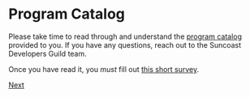 # Program Catalog

Please take time to read through and understand the [program catalog](https://suncoast.io/catalog.pdf) provided to you. If you have any questions, reach out to the Suncoast Developers Guild team.

Once you have read it, you _must_ fill out [this short survey](https://goo.gl/forms/eX4dqLnwYMJCNhtw1).

[Next](/handbook/prework/04-journey)

